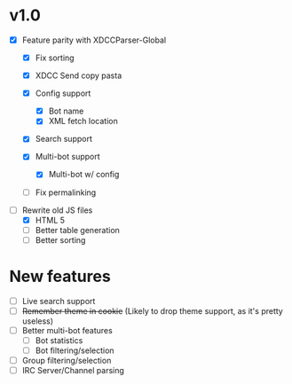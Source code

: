 # v1.0
- [x] Feature parity with XDCCParser-Global
  - [x] Fix sorting
  - [x] XDCC Send copy pasta
  - [x] Config support
    - [x] Bot name
    - [x] XML fetch location
  - [x] Search support

  - [x] Multi-bot support
    - [x] Multi-bot w/ config
  - [ ] Fix permalinking

- [ ] Rewrite old JS files
  - [x] HTML 5
  - [ ] Better table generation
  - [ ] Better sorting

# New features
- [ ] Live search support
- [ ] ~~Remember theme in cookie~~ (Likely to drop theme support, as it's pretty useless)
- [ ] Better multi-bot features
  - [ ] Bot statistics
  - [ ] Bot filtering/selection
- [ ] Group filtering/selection
- [ ] IRC Server/Channel parsing
